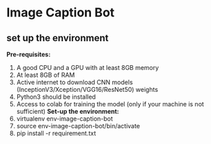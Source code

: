 # Image Caption Bot

## set up the environment
**Pre-requisites:**
1. A good CPU and a GPU with at least 8GB memory
2. At least 8GB of RAM
3. Active internet to download CNN models (InceptionV3/Xception/VGG16/ResNet50) weights
4. Python3 should be installed
5. Access to colab for training the model (only if your machine is not sufficient)
**Set-up the environment:**
1. virtualenv env-image-caption-bot
2. source env-image-caption-bot/bin/activate
3. pip install -r requirement.txt
